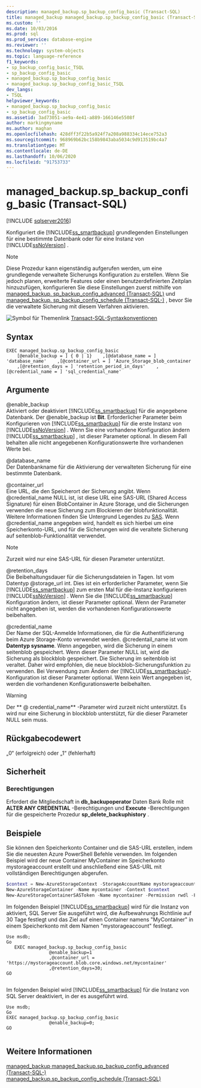 ```yaml
---
description: managed_backup.sp_backup_config_basic (Transact-SQL)
title: managed_backup managed_backup.sp_backup_config_basic (Transact-SQL) | Microsoft-Dokumentation
ms.custom: ''
ms.date: 10/03/2016
ms.prod: sql
ms.prod_service: database-engine
ms.reviewer: ''
ms.technology: system-objects
ms.topic: language-reference
f1_keywords:
- sp_backup_config_basic_TSQL
- sp_backup_config_basic
- managed_backup.sp_backup_config_basic
- managed_backup.sp_backup_config_basic_TSQL
dev_langs:
- TSQL
helpviewer_keywords:
- managed_backup.sp_backup_config_basic
- sp_backup_config_basic
ms.assetid: 3ad73051-ae9a-4e41-a889-166146e5508f
author: markingmyname
ms.author: maghan
ms.openlocfilehash: 428dff3f22b5a924f7a208a988334c14ece752a3
ms.sourcegitcommit: 968969b62bc158b9843aba5034c9d913519bc4a7
ms.translationtype: MT
ms.contentlocale: de-DE
ms.lasthandoff: 10/06/2020
ms.locfileid: "91753733"
---
```

# <a name="managed_backupsp_backup_config_basic-transact-sql"></a>managed_backup.sp_backup_config_basic (Transact-SQL)
[!INCLUDE [sqlserver2016](../../includes/applies-to-version/sqlserver2016.md)]

  Konfiguriert die [!INCLUDE[ss_smartbackup](../../includes/ss-smartbackup-md.md)] grundlegenden Einstellungen für eine bestimmte Datenbank oder für eine Instanz von [!INCLUDE[ssNoVersion](../../includes/ssnoversion-md.md)] .  
  
> [!NOTE]  
>  Diese Prozedur kann eigenständig aufgerufen werden, um eine grundlegende verwaltete Sicherungs Konfiguration zu erstellen. Wenn Sie jedoch planen, erweiterte Features oder einen benutzerdefinierten Zeitplan hinzuzufügen, konfigurieren Sie diese Einstellungen zuerst mithilfe von [managed_backup. sp_backup_config_advanced &#40;Transact-SQL&#41;](../../relational-databases/system-stored-procedures/managed-backup-sp-backup-config-advanced-transact-sql.md) und [managed_backup. sp_backup_config_schedule &#40;Transact-SQL-&#41;](../../relational-databases/system-stored-procedures/managed-backup-sp-backup-config-schedule-transact-sql.md) , bevor Sie die verwaltete Sicherung mit diesem Verfahren aktivieren.  
   
 ![Symbol für Themenlink](../../database-engine/configure-windows/media/topic-link.gif "Symbol für Themenlink") [Transact-SQL-Syntaxkonventionen](../../t-sql/language-elements/transact-sql-syntax-conventions-transact-sql.md)  
  
## <a name="syntax"></a>Syntax  
  
```Transact-SQL   
EXEC managed_backup.sp_backup_config_basic  
    [@enable_backup = ] { 0 | 1}    ,[@database_name = ] 'database_name'    ,[@container_url = ] 'Azure_Storage_blob_container  
    ,[@retention_days = ] 'retention_period_in_days'    ,[@credential_name = ] 'sql_credential_name'  
```  
  
##  <a name="arguments"></a><a name="Arguments"></a>Argumente  
 @enable_backup  
 Aktiviert oder deaktiviert [!INCLUDE[ss_smartbackup](../../includes/ss-smartbackup-md.md)] für die angegebene Datenbank. Der @enable_backup ist **Bit**. Erforderlicher Parameter beim Konfigurieren von [!INCLUDE[ss_smartbackup](../../includes/ss-smartbackup-md.md)] für die erste Instanz von [!INCLUDE[ssNoVersion](../../includes/ssnoversion-md.md)] . Wenn Sie eine vorhandene Konfiguration ändern [!INCLUDE[ss_smartbackup](../../includes/ss-smartbackup-md.md)] , ist dieser Parameter optional. In diesem Fall behalten alle nicht angegebenen Konfigurationswerte Ihre vorhandenen Werte bei.  
  
 @database_name  
 Der Datenbankname für die Aktivierung der verwalteten Sicherung für eine bestimmte Datenbank.  
  
 @container_url  
 Eine URL, die den Speicherort der Sicherung angibt. Wenn @credential_name NULL ist, ist diese URL eine SAS-URL (Shared Access Signature) für einen BlobContainer in Azure Storage, und die Sicherungen verwenden die neue Sicherung zum Blockieren der blobfunktionalität. Weitere Informationen finden Sie Untergrund Legendes zu [SAS](/azure/storage/common/storage-sas-overview). Wenn @credential_name angegeben wird, handelt es sich hierbei um eine Speicherkonto-URL, und für die Sicherungen wird die veraltete Sicherung auf seitenblob-Funktionalität verwendet.  
  
> [!NOTE]  
>  Zurzeit wird nur eine SAS-URL für diesen Parameter unterstützt.  
  
 @retention_days  
 Die Beibehaltungsdauer für die Sicherungsdateien in Tagen. Ist vom Datentyp @storage_url int. Dies ist ein erforderlicher Parameter, wenn Sie [!INCLUDE[ss_smartbackup](../../includes/ss-smartbackup-md.md)] zum ersten Mal für die-Instanz konfigurieren [!INCLUDE[ssNoVersion](../../includes/ssnoversion-md.md)] . Wenn Sie die [!INCLUDE[ss_smartbackup](../../includes/ss-smartbackup-md.md)] Konfiguration ändern, ist dieser Parameter optional. Wenn der Parameter nicht angegeben ist, werden die vorhandenen Konfigurationswerte beibehalten.  
  
 @credential_name  
 Der Name der SQL-Anmelde Informationen, die für die Authentifizierung beim Azure Storage-Konto verwendet werden. @credentail_name ist vom **Datentyp sysname**. Wenn angegeben, wird die Sicherung in einem seitenblob gespeichert. Wenn dieser Parameter NULL ist, wird die Sicherung als blockblob gespeichert. Die Sicherung im seitenblob ist veraltet. Daher wird empfohlen, die neue blockblob-Sicherungsfunktion zu verwenden. Bei Verwendung zum Ändern der [!INCLUDE[ss_smartbackup](../../includes/ss-smartbackup-md.md)]-Konfiguration ist dieser Parameter optional. Wenn kein Wert angegeben ist, werden die vorhandenen Konfigurationswerte beibehalten.  
  
> [!WARNING]
>  Der ** \@ credential_name** -Parameter wird zurzeit nicht unterstützt. Es wird nur eine Sicherung in blockblob unterstützt, für die dieser Parameter NULL sein muss.  
  
## <a name="return-code-value"></a>Rückgabecodewert  
 „0“ (erfolgreich) oder „1“ (fehlerhaft)  
  
## <a name="security"></a>Sicherheit  
  
### <a name="permissions"></a>Berechtigungen  
 Erfordert die Mitgliedschaft in **db_backupoperator** Daten Bank Rolle mit **ALTER ANY CREDENTIAL** -Berechtigungen und **Execute** -Berechtigungen für die gespeicherte Prozedur **sp_delete_backuphistory** .  
  
## <a name="examples"></a>Beispiele  
 Sie können den Speicherkonto Container und die SAS-URL erstellen, indem Sie die neuesten Azure PowerShell Befehle verwenden. Im folgenden Beispiel wird der neue Container MyContainer im Speicherkonto mystorageaccount erstellt und anschließend eine SAS-URL mit vollständigen Berechtigungen abgerufen.  
  
```powershell  
$context = New-AzureStorageContext -StorageAccountName mystorageaccount -StorageAccountKey (Get-AzureStorageKey -StorageAccountName mystorageaccount).Primary  
New-AzureStorageContainer -Name mycontainer -Context $context  
New-AzureStorageContainerSASToken -Name mycontainer -Permission rwdl -FullUri -Context $context  
```  
  
 Im folgenden Beispiel [!INCLUDE[ss_smartbackup](../../includes/ss-smartbackup-md.md)] wird für die Instanz von aktiviert, SQL Server Sie ausgeführt wird, die Aufbewahrungs Richtlinie auf 30 Tage festlegt und das Ziel auf einen Container namens "MyContainer" in einem Speicherkonto mit dem Namen "mystorageaccount" festlegt.  
  
```Transact-SQL 
Use msdb;  
Go  
   EXEC managed_backup.sp_backup_config_basic  
                @enable_backup=1  
                ,@container_url = 'https://mystorageaccount.blob.core.windows.net/mycontainer'  
                ,@retention_days=30;   
GO  
  
```
  
 Im folgenden Beispiel wird [!INCLUDE[ss_smartbackup](../../includes/ss-smartbackup-md.md)] für die Instanz von SQL Server deaktiviert, in der es ausgeführt wird.  
  
```Transact-SQL  
Use msdb;  
Go  
EXEC managed_backup.sp_backup_config_basic  
                @enable_backup=0;  
GO  
  
```  
  
## <a name="see-also"></a>Weitere Informationen  
 [managed_backup managed_backup.sp_backup_config_advanced &#40;Transact-SQL-&#41;](../../relational-databases/system-stored-procedures/managed-backup-sp-backup-config-advanced-transact-sql.md)   
 [managed_backup.sp_backup_config_schedule &#40;Transact-SQL&#41;](../../relational-databases/system-stored-procedures/managed-backup-sp-backup-config-schedule-transact-sql.md)  
  
